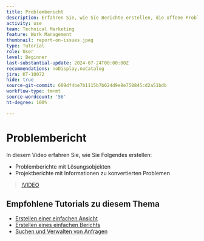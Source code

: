 ```yaml
---
title: Problembericht
description: Erfahren Sie, wie Sie Berichte erstellen, die offene Probleme und Konvertierungsinformationen aufführen.
activity: use
team: Technical Marketing
feature: Work Management
thumbnail: report-on-issues.jpeg
type: Tutorial
role: User
level: Beginner
last-substantial-update: 2024-07-24T00:00:00Z
recommendations: noDisplay,noCatalog
jira: KT-10072
hide: true
source-git-commit: 609df4be7b1115b7b624d9e8e758845cd2a51bdb
workflow-type: tm+mt
source-wordcount: '56'
ht-degree: 100%

---
```


# Problembericht

In diesem Video erfahren Sie, wie Sie Folgendes erstellen:

* Problemberichte mit Lösungsobjekten
* Projektberichte mit Informationen zu konvertierten Problemen


>[!VIDEO](https://video.tv.adobe.com/v/3432002/?quality=12&learn=on)


## Empfohlene Tutorials zu diesem Thema

* [Erstellen einer einfachen Ansicht](/help/reporting/basic-reporting/create-a-basic-view.md)
* [Erstellen eines einfachen Berichts](/help/reporting/basic-reporting/create-a-simple-report.md)
* [Suchen und Verwalten von Anfragen](/help/manage-work/issues-requests/find-requests.md)

